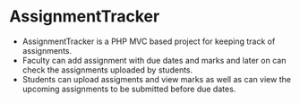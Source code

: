 # AssignmentTracker

- AssignmentTracker is a PHP MVC based project for keeping track of assignments. 
- Faculty can add assignment with due dates and marks and later on can check the assignments uploaded by students.
- Students can upload assigments and view marks as well as can view the upcoming assignments to be submitted before due dates.
